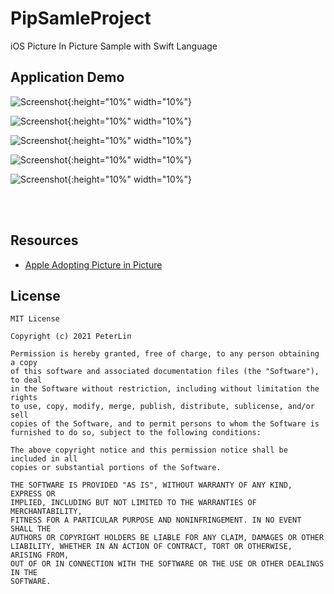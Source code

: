 # PipSamleProject
iOS Picture In Picture Sample with Swift Language

## Application Demo

![Screenshot](pic1.jpg){:height="10%" width="10%"}

![Screenshot](pic2.jpg){:height="10%" width="10%"}

![Screenshot](pic3.jpg){:height="10%" width="10%"}

![Screenshot](pic4.jpg){:height="10%" width="10%"}

![Screenshot](pic5.jpg){:height="10%" width="10%"}

<br> <br>

## Resources

- [Apple Adopting Picture in Picture](https://developer.apple.com/documentation/avkit/adopting_picture_in_picture_in_a_custom_player)

## License
```
MIT License

Copyright (c) 2021 PeterLin

Permission is hereby granted, free of charge, to any person obtaining a copy
of this software and associated documentation files (the "Software"), to deal
in the Software without restriction, including without limitation the rights
to use, copy, modify, merge, publish, distribute, sublicense, and/or sell
copies of the Software, and to permit persons to whom the Software is
furnished to do so, subject to the following conditions:

The above copyright notice and this permission notice shall be included in all
copies or substantial portions of the Software.

THE SOFTWARE IS PROVIDED "AS IS", WITHOUT WARRANTY OF ANY KIND, EXPRESS OR
IMPLIED, INCLUDING BUT NOT LIMITED TO THE WARRANTIES OF MERCHANTABILITY,
FITNESS FOR A PARTICULAR PURPOSE AND NONINFRINGEMENT. IN NO EVENT SHALL THE
AUTHORS OR COPYRIGHT HOLDERS BE LIABLE FOR ANY CLAIM, DAMAGES OR OTHER
LIABILITY, WHETHER IN AN ACTION OF CONTRACT, TORT OR OTHERWISE, ARISING FROM,
OUT OF OR IN CONNECTION WITH THE SOFTWARE OR THE USE OR OTHER DEALINGS IN THE
SOFTWARE.
```
